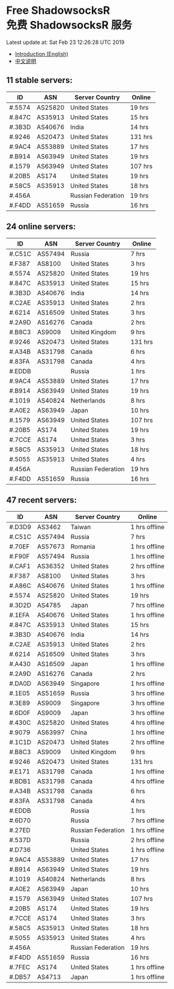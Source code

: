 # Free ShadowsocksR<br>免费 ShadowsocksR 服务

Latest update at: Sat Feb 23 12:26:28 UTC 2019

- [Introduction (English)](https://vision-network.readthedocs.io/en/latest/autossr/autossr.html)
- [中文说明](https://vision-network.readthedocs.io/zh_CN/latest/autossr/autossr.html)


## 11 stable servers:

| ID | ASN | Server Country | Online |
| ------ | ------ | ------ | ------ |
| #.5574 | AS25820 | United States | 19 hrs |
| #.847C | AS35913 | United States | 15 hrs |
| #.3B3D | AS40676 | India | 14 hrs |
| #.9246 | AS20473 | United States | 131 hrs |
| #.9AC4 | AS53889 | United States | 17 hrs |
| #.B914 | AS63949 | United States | 19 hrs |
| #.1579 | AS63949 | United States | 107 hrs |
| #.20B5 | AS174 | United States | 19 hrs |
| #.58C5 | AS35913 | United States | 18 hrs |
| #.456A |  | Russian Federation | 19 hrs |
| #.F4DD | AS51659 | Russia | 16 hrs |

## 24 online servers:

| ID | ASN | Server Country | Online |
| ------ | ------ | ------ | ------ |
| #.C51C | AS57494 | Russia | 7 hrs |
| #.F387 | AS8100 | United States | 3 hrs |
| #.5574 | AS25820 | United States | 19 hrs |
| #.847C | AS35913 | United States | 15 hrs |
| #.3B3D | AS40676 | India | 14 hrs |
| #.C2AE | AS35913 | United States | 2 hrs |
| #.6214 | AS16509 | United States | 3 hrs |
| #.2A9D | AS16276 | Canada | 2 hrs |
| #.B8C3 | AS9009 | United Kingdom | 9 hrs |
| #.9246 | AS20473 | United States | 131 hrs |
| #.A34B | AS31798 | Canada | 6 hrs |
| #.83FA | AS31798 | Canada | 4 hrs |
| #.EDDB |  | Russia | 1 hrs |
| #.9AC4 | AS53889 | United States | 17 hrs |
| #.B914 | AS63949 | United States | 19 hrs |
| #.1019 | AS40824 | Netherlands | 8 hrs |
| #.A0E2 | AS63949 | Japan | 10 hrs |
| #.1579 | AS63949 | United States | 107 hrs |
| #.20B5 | AS174 | United States | 19 hrs |
| #.7CCE | AS174 | United States | 3 hrs |
| #.58C5 | AS35913 | United States | 18 hrs |
| #.5055 | AS35913 | United States | 4 hrs |
| #.456A |  | Russian Federation | 19 hrs |
| #.F4DD | AS51659 | Russia | 16 hrs |

## 47 recent servers:

| ID | ASN | Server Country | Online |
| ------ | ------ | ------ | ------ |
| #.D3D9 | AS3462 | Taiwan | 1 hrs offline |
| #.C51C | AS57494 | Russia | 7 hrs |
| #.70EF | AS57673 | Romania | 1 hrs offline |
| #.F90F | AS57494 | Russia | 1 hrs offline |
| #.CAF1 | AS36352 | United States | 2 hrs offline |
| #.F387 | AS8100 | United States | 3 hrs |
| #.A86C | AS40676 | United States | 1 hrs offline |
| #.5574 | AS25820 | United States | 19 hrs |
| #.3D2D | AS4785 | Japan | 7 hrs offline |
| #.1EFA | AS40676 | United States | 1 hrs offline |
| #.847C | AS35913 | United States | 15 hrs |
| #.3B3D | AS40676 | India | 14 hrs |
| #.C2AE | AS35913 | United States | 2 hrs |
| #.6214 | AS16509 | United States | 3 hrs |
| #.A430 | AS16509 | Japan | 1 hrs offline |
| #.2A9D | AS16276 | Canada | 2 hrs |
| #.DA0D | AS63949 | Singapore | 1 hrs offline |
| #.1E05 | AS51659 | Russia | 3 hrs offline |
| #.3E89 | AS9009 | Singapore | 3 hrs offline |
| #.6D0F | AS9009 | Japan | 3 hrs offline |
| #.430C | AS25820 | United States | 4 hrs offline |
| #.9079 | AS63997 | China | 1 hrs offline |
| #.1C1D | AS20473 | United States | 2 hrs offline |
| #.B8C3 | AS9009 | United Kingdom | 9 hrs |
| #.9246 | AS20473 | United States | 131 hrs |
| #.E171 | AS31798 | Canada | 1 hrs offline |
| #.BDB1 | AS31798 | Canada | 4 hrs offline |
| #.A34B | AS31798 | Canada | 6 hrs |
| #.83FA | AS31798 | Canada | 4 hrs |
| #.EDDB |  | Russia | 1 hrs |
| #.6D70 |  | Russia | 7 hrs offline |
| #.27ED |  | Russian Federation | 1 hrs offline |
| #.537D |  | Russia | 2 hrs offline |
| #.D736 |  | United States | 1 hrs offline |
| #.9AC4 | AS53889 | United States | 17 hrs |
| #.B914 | AS63949 | United States | 19 hrs |
| #.1019 | AS40824 | Netherlands | 8 hrs |
| #.A0E2 | AS63949 | Japan | 10 hrs |
| #.1579 | AS63949 | United States | 107 hrs |
| #.20B5 | AS174 | United States | 19 hrs |
| #.7CCE | AS174 | United States | 3 hrs |
| #.58C5 | AS35913 | United States | 18 hrs |
| #.5055 | AS35913 | United States | 4 hrs |
| #.456A |  | Russian Federation | 19 hrs |
| #.F4DD | AS51659 | Russia | 16 hrs |
| #.7FEC | AS174 | United States | 1 hrs offline |
| #.DB57 | AS4713 | Japan | 1 hrs offline |


